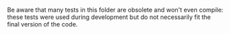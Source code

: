Be aware that many tests in this folder are obsolete and won't even compile: these tests were used during development but do not necessarily fit the final version of the code.